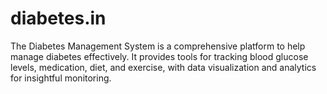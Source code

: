 # diabetes.in
The Diabetes Management System is a comprehensive platform to help manage diabetes effectively. It provides tools for tracking blood glucose levels, medication, diet, and exercise, with data visualization and analytics for insightful monitoring.  
